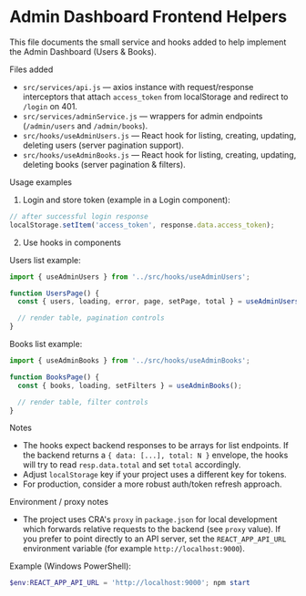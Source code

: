 # Admin Dashboard Frontend Helpers

This file documents the small service and hooks added to help implement the Admin Dashboard (Users & Books).

Files added
- `src/services/api.js` — axios instance with request/response interceptors that attach `access_token` from localStorage and redirect to `/login` on 401.
- `src/services/adminService.js` — wrappers for admin endpoints (`/admin/users` and `/admin/books`).
- `src/hooks/useAdminUsers.js` — React hook for listing, creating, updating, deleting users (server pagination support).
- `src/hooks/useAdminBooks.js` — React hook for listing, creating, updating, deleting books (server pagination & filters).

Usage examples

1) Login and store token (example in a Login component):

```javascript
// after successful login response
localStorage.setItem('access_token', response.data.access_token);
```

2) Use hooks in components

Users list example:

```javascript
import { useAdminUsers } from '../src/hooks/useAdminUsers';

function UsersPage() {
  const { users, loading, error, page, setPage, total } = useAdminUsers();

  // render table, pagination controls
}
```

Books list example:

```javascript
import { useAdminBooks } from '../src/hooks/useAdminBooks';

function BooksPage() {
  const { books, loading, setFilters } = useAdminBooks();

  // render table, filter controls
}
```

Notes
- The hooks expect backend responses to be arrays for list endpoints. If the backend returns a `{ data: [...], total: N }` envelope, the hooks will try to read `resp.data.total` and set `total` accordingly.
- Adjust `localStorage` key if your project uses a different key for tokens.
- For production, consider a more robust auth/token refresh approach.

Environment / proxy notes
- The project uses CRA's `proxy` in `package.json` for local development which forwards relative requests to the backend (see `proxy` value). If you prefer to point directly to an API server, set the `REACT_APP_API_URL` environment variable (for example `http://localhost:9000`).

Example (Windows PowerShell):

```powershell
$env:REACT_APP_API_URL = 'http://localhost:9000'; npm start
```

